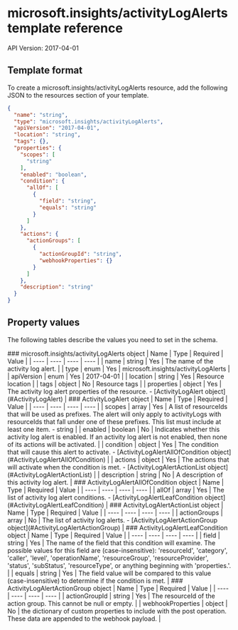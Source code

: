 # microsoft.insights/activityLogAlerts template reference
API Version: 2017-04-01
## Template format

To create a microsoft.insights/activityLogAlerts resource, add the following JSON to the resources section of your template.

```json
{
  "name": "string",
  "type": "microsoft.insights/activityLogAlerts",
  "apiVersion": "2017-04-01",
  "location": "string",
  "tags": {},
  "properties": {
    "scopes": [
      "string"
    ],
    "enabled": "boolean",
    "condition": {
      "allOf": [
        {
          "field": "string",
          "equals": "string"
        }
      ]
    },
    "actions": {
      "actionGroups": [
        {
          "actionGroupId": "string",
          "webhookProperties": {}
        }
      ]
    },
    "description": "string"
  }
}
```
## Property values

The following tables describe the values you need to set in the schema.

<a id="microsoft.insights/activityLogAlerts" />
### microsoft.insights/activityLogAlerts object
|  Name | Type | Required | Value |
|  ---- | ---- | ---- | ---- |
|  name | string | Yes | The name of the activity log alert. |
|  type | enum | Yes | microsoft.insights/activityLogAlerts |
|  apiVersion | enum | Yes | 2017-04-01 |
|  location | string | Yes | Resource location |
|  tags | object | No | Resource tags |
|  properties | object | Yes | The activity log alert properties of the resource. - [ActivityLogAlert object](#ActivityLogAlert) |


<a id="ActivityLogAlert" />
### ActivityLogAlert object
|  Name | Type | Required | Value |
|  ---- | ---- | ---- | ---- |
|  scopes | array | Yes | A list of resourceIds that will be used as prefixes. The alert will only apply to activityLogs with resourceIds that fall under one of these prefixes. This list must include at least one item. - string |
|  enabled | boolean | No | Indicates whether this activity log alert is enabled. If an activity log alert is not enabled, then none of its actions will be activated. |
|  condition | object | Yes | The condition that will cause this alert to activate. - [ActivityLogAlertAllOfCondition object](#ActivityLogAlertAllOfCondition) |
|  actions | object | Yes | The actions that will activate when the condition is met. - [ActivityLogAlertActionList object](#ActivityLogAlertActionList) |
|  description | string | No | A description of this activity log alert. |


<a id="ActivityLogAlertAllOfCondition" />
### ActivityLogAlertAllOfCondition object
|  Name | Type | Required | Value |
|  ---- | ---- | ---- | ---- |
|  allOf | array | Yes | The list of activity log alert conditions. - [ActivityLogAlertLeafCondition object](#ActivityLogAlertLeafCondition) |


<a id="ActivityLogAlertActionList" />
### ActivityLogAlertActionList object
|  Name | Type | Required | Value |
|  ---- | ---- | ---- | ---- |
|  actionGroups | array | No | The list of activity log alerts. - [ActivityLogAlertActionGroup object](#ActivityLogAlertActionGroup) |


<a id="ActivityLogAlertLeafCondition" />
### ActivityLogAlertLeafCondition object
|  Name | Type | Required | Value |
|  ---- | ---- | ---- | ---- |
|  field | string | Yes | The name of the field that this condition will examine. The possible values for this field are (case-insensitive): 'resourceId', 'category', 'caller', 'level', 'operationName', 'resourceGroup', 'resourceProvider', 'status', 'subStatus', 'resourceType', or anything beginning with 'properties.'. |
|  equals | string | Yes | The field value will be compared to this value (case-insensitive) to determine if the condition is met. |


<a id="ActivityLogAlertActionGroup" />
### ActivityLogAlertActionGroup object
|  Name | Type | Required | Value |
|  ---- | ---- | ---- | ---- |
|  actionGroupId | string | Yes | The resourceId of the action group. This cannot be null or empty. |
|  webhookProperties | object | No | the dictionary of custom properties to include with the post operation. These data are appended to the webhook payload. |


